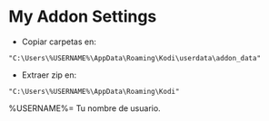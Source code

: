 # My Addon Settings
-  Copiar carpetas en:
```
"C:\Users\%USERNAME%\AppData\Roaming\Kodi\userdata\addon_data"

```

-  Extraer zip en:
```
"C:\Users\%USERNAME%\AppData\Roaming\Kodi"
```
%USERNAME%= Tu nombre de usuario.